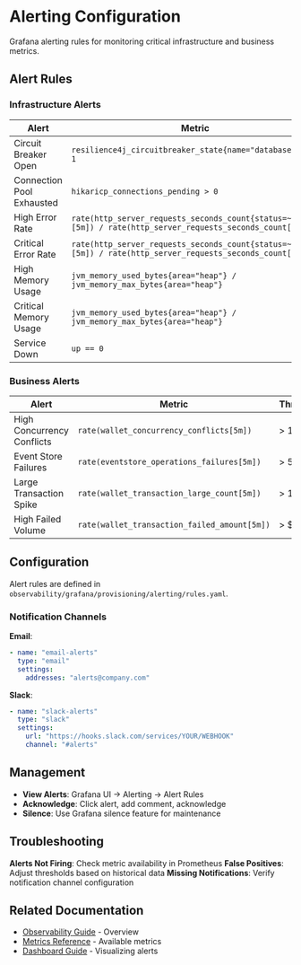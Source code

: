 # Alerting Configuration

Grafana alerting rules for monitoring critical infrastructure and business metrics.

## Alert Rules

### Infrastructure Alerts

| Alert                     | Metric                                                                                                       | Threshold | Duration | Severity |
|---------------------------|--------------------------------------------------------------------------------------------------------------|-----------|----------|----------|
| Circuit Breaker Open      | `resilience4j_circuitbreaker_state{name="database"} == 1`                                                    | 1         | 1m       | Critical |
| Connection Pool Exhausted | `hikaricp_connections_pending > 0`                                                                           | 0         | 30s      | Critical |
| High Error Rate           | `rate(http_server_requests_seconds_count{status=~"5.."}[5m]) / rate(http_server_requests_seconds_count[5m])` | > 5%      | 2m       | Warning  |
| Critical Error Rate       | `rate(http_server_requests_seconds_count{status=~"5.."}[5m]) / rate(http_server_requests_seconds_count[5m])` | > 10%     | 1m       | Critical |
| High Memory Usage         | `jvm_memory_used_bytes{area="heap"} / jvm_memory_max_bytes{area="heap"}`                                     | > 85%     | 2m       | Warning  |
| Critical Memory Usage     | `jvm_memory_used_bytes{area="heap"} / jvm_memory_max_bytes{area="heap"}`                                     | > 95%     | 1m       | Critical |
| Service Down              | `up == 0`                                                                                                    | 0         | 30s      | Critical |

### Business Alerts

| Alert                      | Metric                                       | Threshold | Duration | Severity |
|----------------------------|----------------------------------------------|-----------|----------|----------|
| High Concurrency Conflicts | `rate(wallet_concurrency_conflicts[5m])`     | > 10/s    | 2m       | Warning  |
| Event Store Failures       | `rate(eventstore_operations_failures[5m])`   | > 5/s     | 2m       | Warning  |
| Large Transaction Spike    | `rate(wallet_transaction_large_count[5m])`   | > 100/s   | 1m       | Warning  |
| High Failed Volume         | `rate(wallet_transaction_failed_amount[5m])` | > $100k/s | 2m       | Warning  |

## Configuration

Alert rules are defined in `observability/grafana/provisioning/alerting/rules.yaml`.

### Notification Channels

**Email**:

```yaml
- name: "email-alerts"
  type: "email"
  settings:
    addresses: "alerts@company.com"
```

**Slack**:

```yaml
- name: "slack-alerts"
  type: "slack"
  settings:
    url: "https://hooks.slack.com/services/YOUR/WEBHOOK"
    channel: "#alerts"
```

## Management

- **View Alerts**: Grafana UI → Alerting → Alert Rules
- **Acknowledge**: Click alert, add comment, acknowledge
- **Silence**: Use Grafana silence feature for maintenance

## Troubleshooting

**Alerts Not Firing**: Check metric availability in Prometheus
**False Positives**: Adjust thresholds based on historical data
**Missing Notifications**: Verify notification channel configuration

## Related Documentation

- [Observability Guide](README.md) - Overview
- [Metrics Reference](metrics-reference.md) - Available metrics
- [Dashboard Guide](dashboards.md) - Visualizing alerts

